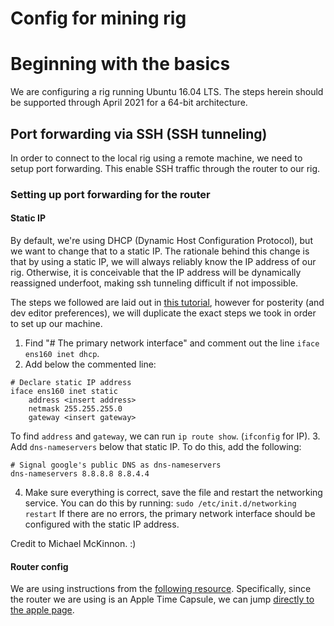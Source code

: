 # Config for mining rig

# Beginning with the basics
We are configuring a rig running Ubuntu 16.04 LTS. The steps herein should be supported through April 2021 for a 64-bit architecture.

## Port forwarding via SSH (SSH tunneling)
In order to connect to the local rig using a remote machine, we need to setup port forwarding. This enable SSH traffic through the router to our rig.

### Setting up port forwarding for the router
#### Static IP
By default, we're using DHCP (Dynamic Host Configuration Protocol), but we want to change that to a static IP. The rationale behind this change is that by using a static IP, we will always reliably know the IP address of our rig. Otherwise, it is conceivable that the IP address will be dynamically reassigned underfoot, making ssh tunneling difficult if not impossible.

The steps we followed are laid out in [this tutorial](https://michael.mckinnon.id.au/2016/05/05/configuring-ubuntu-16-04-static-ip-address/), however for posterity (and dev editor preferences), we will duplicate the exact steps we took in order to set up our machine.

1. Find "# The primary network interface" and comment out the line `iface ens160 inet dhcp`.
2. Add below the commented line:
```
# Declare static IP address
iface ens160 inet static
	address <insert address>
	netmask 255.255.255.0
	gateway <insert gateway>
```
To find `address` and `gateway`, we can run `ip route show`. (`ifconfig` for IP).
3. Add `dns-nameservers` below that static IP. To do this, add the following:
```
# Signal google's public DNS as dns-nameservers
dns-nameservers 8.8.8.8 8.8.4.4
```
4. Make sure everything is correct, save the file and restart the networking service. You can do this by running:
`sudo /etc/init.d/networking restart`
If there are no errors, the primary network interface should be configured with the static IP address.

Credit to Michael McKinnon. :)
#### Router config
We are using instructions from the [following resource](https://portforward.com). Specifically, since the router we are using is an Apple Time Capsule, we can jump [directly to the apple page](https://portforward.com/apple/).